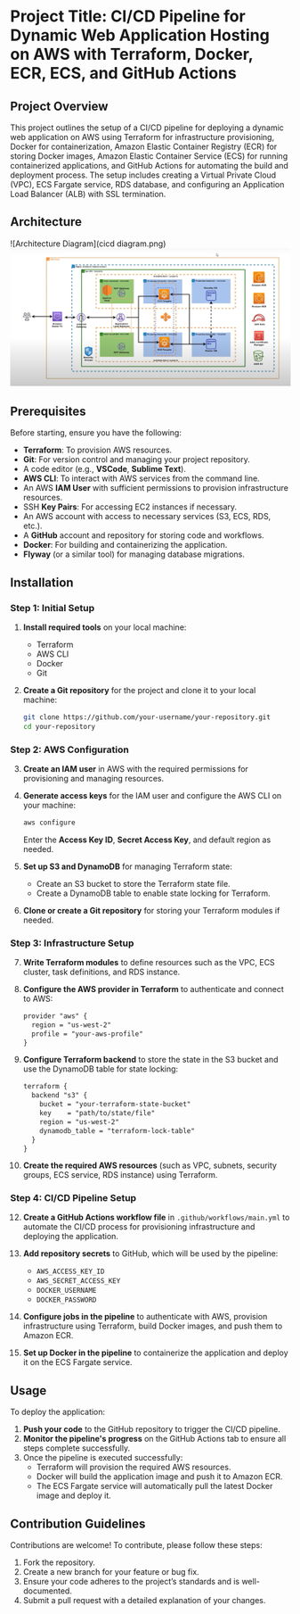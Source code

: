 # Project Title: CI/CD Pipeline for Dynamic Web Application Hosting on AWS with Terraform, Docker, ECR, ECS, and GitHub Actions

## Project Overview

This project outlines the setup of a CI/CD pipeline for deploying a dynamic web application on AWS using Terraform for infrastructure provisioning, Docker for containerization, Amazon Elastic Container Registry (ECR) for storing Docker images, Amazon Elastic Container Service (ECS) for running containerized applications, and GitHub Actions for automating the build and deployment process. The setup includes creating a Virtual Private Cloud (VPC), ECS Fargate service, RDS database, and configuring an Application Load Balancer (ALB) with SSL termination.

## Architecture 
![Architecture Diagram](cicd diagram.png)  
![Architecture Diagram](rentzone-diagram.png)  

## Prerequisites

Before starting, ensure you have the following:

- **Terraform**: To provision AWS resources.
- **Git**: For version control and managing your project repository.
- A code editor (e.g., **VSCode**, **Sublime Text**).
- **AWS CLI**: To interact with AWS services from the command line.
- An AWS **IAM User** with sufficient permissions to provision infrastructure resources.
- SSH **Key Pairs**: For accessing EC2 instances if necessary.
- An AWS account with access to necessary services (S3, ECS, RDS, etc.).
- A **GitHub** account and repository for storing code and workflows.
- **Docker**: For building and containerizing the application.
- **Flyway** (or a similar tool) for managing database migrations.

## Installation

### Step 1: Initial Setup

1. **Install required tools** on your local machine:
   - Terraform
   - AWS CLI
   - Docker
   - Git

2. **Create a Git repository** for the project and clone it to your local machine:
   ```bash
   git clone https://github.com/your-username/your-repository.git
   cd your-repository
   ```

### Step 2: AWS Configuration

3. **Create an IAM user** in AWS with the required permissions for provisioning and managing resources.

4. **Generate access keys** for the IAM user and configure the AWS CLI on your machine:
   ```bash
   aws configure
   ```
   Enter the **Access Key ID**, **Secret Access Key**, and default region as needed.

5. **Set up S3 and DynamoDB** for managing Terraform state:
   - Create an S3 bucket to store the Terraform state file.
   - Create a DynamoDB table to enable state locking for Terraform.

6. **Clone or create a Git repository** for storing your Terraform modules if needed.

### Step 3: Infrastructure Setup

7. **Write Terraform modules** to define resources such as the VPC, ECS cluster, task definitions, and RDS instance.

8. **Configure the AWS provider in Terraform** to authenticate and connect to AWS:
   ```hcl
   provider "aws" {
     region = "us-west-2"
     profile = "your-aws-profile"
   }
   ```

9. **Configure Terraform backend** to store the state in the S3 bucket and use the DynamoDB table for state locking:
   ```hcl
   terraform {
     backend "s3" {
       bucket = "your-terraform-state-bucket"
       key    = "path/to/state/file"
       region = "us-west-2"
       dynamodb_table = "terraform-lock-table"
     }
   }
   ```

10. **Create the required AWS resources** (such as VPC, subnets, security groups, ECS service, RDS instance) using Terraform.

### Step 4: CI/CD Pipeline Setup

12. **Create a GitHub Actions workflow file** in `.github/workflows/main.yml` to automate the CI/CD process for provisioning infrastructure and deploying the application.

13. **Add repository secrets** to GitHub, which will be used by the pipeline:
    - `AWS_ACCESS_KEY_ID`
    - `AWS_SECRET_ACCESS_KEY`
    - `DOCKER_USERNAME`
    - `DOCKER_PASSWORD`

14. **Configure jobs in the pipeline** to authenticate with AWS, provision infrastructure using Terraform, build Docker images, and push them to Amazon ECR.

15. **Set up Docker in the pipeline** to containerize the application and deploy it on the ECS Fargate service.

## Usage

To deploy the application:

1. **Push your code** to the GitHub repository to trigger the CI/CD pipeline.
2. **Monitor the pipeline's progress** on the GitHub Actions tab to ensure all steps complete successfully.
3. Once the pipeline is executed successfully:
   - Terraform will provision the required AWS resources.
   - Docker will build the application image and push it to Amazon ECR.
   - The ECS Fargate service will automatically pull the latest Docker image and deploy it.

## Contribution Guidelines

Contributions are welcome! To contribute, please follow these steps:

1. Fork the repository.
2. Create a new branch for your feature or bug fix.
3. Ensure your code adheres to the project’s standards and is well-documented.
4. Submit a pull request with a detailed explanation of your changes.
